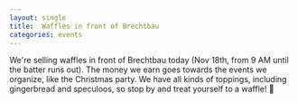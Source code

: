 ```yaml
---
layout: single
title:  Waffles in front of Brechtbau
categories: events
---
```


We're selling waffles in front of Brechtbau today (Nov 18th, from 9 AM until the batter runs out). The money we earn goes towards the events we organize, like the Christmas party. 
We have all kinds of toppings, including gingerbread and speculoos, so stop by and treat yourself to a waffle! 💛
